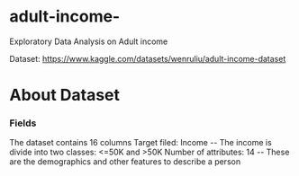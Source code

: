# adult-income-
Exploratory Data Analysis on Adult income 

Dataset: https://www.kaggle.com/datasets/wenruliu/adult-income-dataset

# About Dataset
### Fields
The dataset contains 16 columns
Target filed: Income
-- The income is divide into two classes: <=50K and >50K
Number of attributes: 14
-- These are the demographics and other features to describe a person
